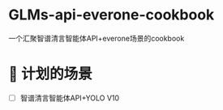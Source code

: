 # GLMs-api-everone-cookbook

一个汇聚智谱清言智能体API+everone场景的cookbook

# 📕 计划的场景



- [ ] 智谱清言智能体API+YOLO V10
